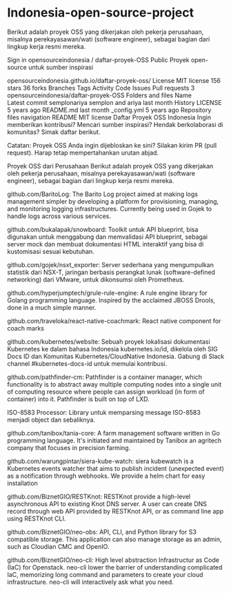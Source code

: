# Indonesia-open-source-project
Berikut adalah proyek OSS yang 
dikerjakan oleh pekerja perusahaan, misalnya perekayasawan/wati (software engineer), sebagai bagian dari lingkup kerja resmi mereka.


Sign in
opensourceindonesia
/
daftar-proyek-OSS
Public
Proyek open-source untuk sumber inspirasi

opensourceindonesia.github.io/daftar-proyek-oss/
License
 MIT license
 156 stars  36 forks  Branches  Tags  Activity
Code
Issues
Pull requests
3
opensourceindonesia/daftar-proyek-OSS
Folders and files
Name	
Latest commit
semplonariya
semplon
and
ariya
last month
History
LICENSE
5 years ago
README.md
last month
_config.yml
5 years ago
Repository files navigation
README
MIT license
Daftar Proyek OSS Indonesia
Ingin memberikan kontribusi? Mencari sumber inspirasi? Hendak berkolaborasi di komunitas? Simak daftar berikut.

Catatan: Proyek OSS Anda ingin dijebloskan ke sini? Silakan kirim PR (pull request). Harap tetap mempertahankan urutan abjad.

Proyek OSS dari Perusahaan
Berikut adalah proyek OSS yang dikerjakan oleh pekerja perusahaan, misalnya perekayasawan/wati (software engineer), sebagai bagian dari lingkup kerja resmi mereka.

github.com/BaritoLog: The Barito Log project aimed at making logs management simpler by developing a platform for provisioning, managing, and monitoring logging infrastructures. Currently being used in Gojek to handle logs across various services.

github.com/bukalapak/snowboard: Toolkit untuk API blueprint, bisa digunakan untuk menggabung dan memvalidasi API blueprint, sebagai server mock dan membuat dokumentasi HTML interaktif yang bisa di kustomisasi sesuai kebutuhan.

github.com/gojek/nsxt_exporter: Server sederhana yang mengumpulkan statistik dari NSX-T, jaringan berbasis perangkat lunak (software-defined networking) dari VMware, untuk dikonsumsi oleh Prometheus.

github.com/hyperjumptech/grule-rule-engine: A rule engine library for Golang programming language. Inspired by the acclaimed JBOSS Drools, done in a much simple manner.

github.com/traveloka/react-native-coachmark: React native component for coach marks

github.com/kubernetes/website: Sebuah proyek lokalisasi dokumentasi Kubernetes ke dalam bahasa Indonesia kubernetes.io/id, dikelola oleh SIG Docs ID dan Komunitas Kubernetes/CloudNative Indonesia. Gabung di Slack channel #kubernetes-docs-id untuk memulai kontribusi.

github.com/pathfinder-cm: Pathfinder is a container manager, which functionality is to abstract away multiple computing nodes into a single unit of computing resource where people can assign workload (in form of container) into it. Pathfinder is built on top of LXD.

ISO-8583 Processor: Library untuk memparsing message ISO-8583 menjadi object dan sebaliknya.

github.com/tanibox/tania-core: A farm management software written in Go programming language. It's initiated and maintained by Tanibox an agritech company that focuses in precision farming.

github.com/warungpintar/siera-kube-watch: siera kubewatch is a Kubernetes events watcher that aims to publish incident (unexpected event) as a notification through webhooks. We provide a helm chart for easy installation

github.com/BiznetGIO/RESTKnot: RESTKnot provide a high-level asynchronous API to existing Knot DNS server. A user can create DNS record through web API provided by RESTKnot API, or as command line app using RESTKnot CLI.

github.com/BiznetGIO/neo-obs: API, CLI, and Python library for S3 compatible storage. This application can also manage storage as an admin, such as Cloudian CMC and OpenIO.

github.com/BiznetGIO/neo-cli: High level abstraction Infrastructur as Code (IaC) for Openstack. neo-cli lower the barrier of understanding complicated IaC, memorizing long command and parameters to create your cloud infrastructure. neo-cli will interactively ask what you need.

